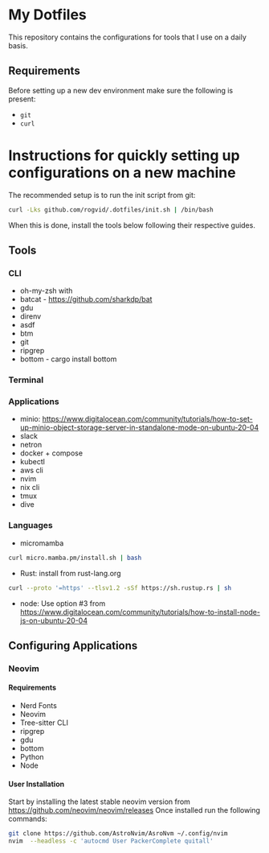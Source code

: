 # My Dotfiles

This repository contains the configurations for tools that I use on a daily basis.

## Requirements
Before setting up a new dev environment make sure the following is present:
- `git`
- `curl`

# Instructions for quickly setting up configurations on a new machine

The recommended setup is to run the init script from git:

```bash
curl -Lks github.com/rogvid/.dotfiles/init.sh | /bin/bash
```

When this is done, install the tools below following their respective guides.

## Tools
### CLI 
- oh-my-zsh with
- batcat - https://github.com/sharkdp/bat
- gdu
- direnv
- asdf
- btm
- git
- ripgrep
- bottom - cargo install bottom
### Terminal
### Applications
- minio: https://www.digitalocean.com/community/tutorials/how-to-set-up-minio-object-storage-server-in-standalone-mode-on-ubuntu-20-04
- slack
- netron
- docker + compose
- kubectl
- aws cli
- nvim
- nix cli
- tmux
- dive 
### Languages
- micromamba

```bash
curl micro.mamba.pm/install.sh | bash
```

- Rust: install from rust-lang.org

```bash
curl --proto '=https' --tlsv1.2 -sSf https://sh.rustup.rs | sh
```

- node: Use option #3 from https://www.digitalocean.com/community/tutorials/how-to-install-node-js-on-ubuntu-20-04

## Configuring Applications

### Neovim

#### Requirements
- Nerd Fonts
- Neovim
- Tree-sitter CLI
- ripgrep
- gdu
- bottom
- Python
- Node

#### User Installation
Start by installing the latest stable neovim version from https://github.com/neovim/neovim/releases
Once installed run the following commands:

```bash
git clone https://github.com/AstroNvim/AsroNvm ~/.config/nvim
nvim  --headless -c 'autocmd User PackerComplete quitall'
```

